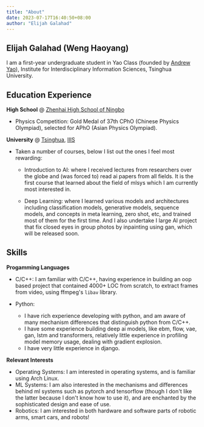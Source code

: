 ```yaml
---
title: "About"
date: 2023-07-17T16:40:50+08:00
author: "Elijah Galahad"
---
```


## Elijah Galahad (Weng Haoyang)

I am a first-year undergraduate student in Yao Class (founded by [Andrew Yao](https://en.wikipedia.org/wiki/Andrew_Yao)), Institute for Interdisciplinary Information Sciences, Tsinghua University.

## Education Experience

**High School** @ [Zhenhai High School of Ningbo](https://zhzx.net.cn)

- Physics Competition: Gold Medal of 37th CPhO (Chinese Physics Olympiad), selected for APhO (Asian Physics Olympiad).

**University** @ [Tsinghua](https://www.tsinghua.edu.cn), [IIIS](https://iiis.tsinghua.edu.cn)

- Taken a number of courses, below I list out the ones I feel most rewarding:
  
  - Introduction to AI: where I received lectures from researchers over the globe and (was forced to) read ai papers from all fields. It is the first course that learned about the field of mlsys which I am currently most interested in.
  
  - Deep Learning: where I learned various models and architectures including classification models, generative models, sequence models, and concepts in meta learning, zero shot, etc, and trained most of them for the first time. And I also undertake I large AI project that fix closed eyes in group photos by inpainting using gan, which will be released soon.

## Skills

**Progamming Languages**

- C/C++: I am familiar with C/C++, having experience in building an oop based project that contained 4000+ LOC from scratch, to extract frames from video, using ffmpeg's `libav` library.

- Python: 
  
  - I have rich experience developing with python, and am aware of many mechanism differences that distinguish python from C/C++.
  - I have some experience building deep ai models, like ebm, flow, vae, gan, lstm and transformers, relatively little experience in profiling model memory usage, dealing with gradient explosion.
  - I have very little experience in django.

**Relevant Interests**

- Operating Systems: I am interested in operating systems, and is familiar using Arch Linux.
- ML Systems: I am also interested in the mechanisms and differences behind ml systems such as pytorch and tensorflow (though I don't like the latter because I don't know how to use it), and are enchanted by the sophisticated design and ease of use.
- Robotics: I am interested in both hardware and software parts of robotic arms, smart cars, and robots!
